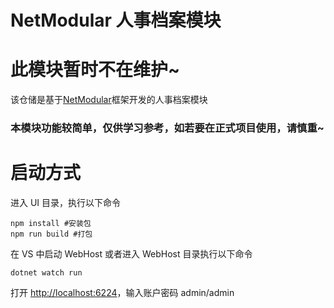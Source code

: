 # NetModular 人事档案模块

# 此模块暂时不在维护~


该仓储是基于[NetModular](https://github.com/iamoldli/NetModular)框架开发的人事档案模块

### 本模块功能较简单，仅供学习参考，如若要在正式项目使用，请慎重~

# 启动方式

进入 UI 目录，执行以下命令

```
npm install #安装包
npm run build #打包
```

在 VS 中启动 WebHost 或者进入 WebHost 目录执行以下命令

```
dotnet watch run
```

打开 [http://localhost:6224](http://localhost:6224)，输入账户密码 admin/admin

